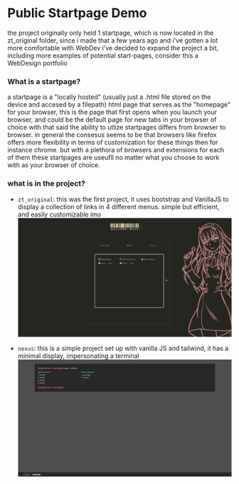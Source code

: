 # Public Startpage Demo

the project originally only held 1 startpage, which is now located in the zt_original folder, 
since i made that a few years ago and i've gotten a lot more comfortable with WebDev i've decided to expand
the project a bit, including more examples of potential start-pages, consider this a WebDesign portfolio

### What is a startpage?

a startpage is a "locally hosted" (usually just a .html file stored on the device and accesed by a filepath) 
html page that serves as the "homepage" for your browser, this is the page that
first opens when you launch your browser, and could be the default page for new tabs in your browser of choice
with that said the ability to utlize startpages differs from browser to browser. in general the consesus seems to be
that browsers like firefox offers more flexibility in terms of customization for these things then for instance chrome. 
but with a plethora of browsers and extensions for each of them these startpages are useufll no matter what you choose
to work with as your browser of choice.

### what is in the project?

* `zt_original`:
this was the first project, it uses bootstrap and VanillaJS to display a collection of links in 4 different menus. simple but efficient, and easily customizable imo 
![zt_original visualization](zt_original/first%20demo.gif)

* `nexus`:
this is a simple project set up with vanilla JS and tailwind, it has a minimal display, impersonating a terminal
![nexus visualization](nexus/visual.png)

